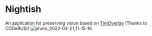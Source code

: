 # Nightish
An application for preserving vision based on <a href="https://github.com/CODeRUS/harbour-tint-overlay">TintOverlay</a> (Thanks to CODeRUS!)
![photo_2022-03-21_11-15-16](https://user-images.githubusercontent.com/4253881/159545565-9ba124e7-82b6-4c85-ae25-b0cec3992629.jpg)
